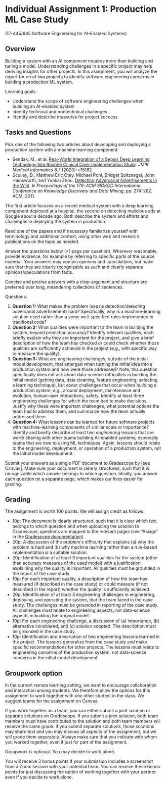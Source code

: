 # Individual Assignment 1: Production ML Case Study

(17-445/645 Software Engineering for AI-Enabled Systems)

## Overview

Building a system with an AI component requires more than building and tuning a model. Understanding challenges in a specific project may help deriving insights for other projects. In this assignment, you will analyze the report for on of two projects to identify software engineering concerns in building a production ML system.

Learning goals:
* Understand the scope of software engineering challenges when building an AI-enabled system
* Identify technical and nontechnical challenges 
* Identify and describe measures for project success

## Tasks and Questions

Pick one of the following two articles about developing and deploying a production system with a machine learning component:

* Sendak, M., et al. [Real-World Integration of a Sepsis Deep Learning Technology Into Routine Clinical Care: Implementation Study](https://www.ncbi.nlm.nih.gov/pmc/articles/PMC7391165/). *JMIR Medical Informatics* 8.7 (2020): e15182.
* Sculley, D., Matthew Eric Otey, Michael Pohl, Bridget Spitznagel, John Hainsworth, and Yunkai Zhou. [Detecting Adversarial Advertisements in the Wild](https://research.google/pubs/pub37195.pdf). In *Proceedings of the 17th ACM SIGKDD International Conference on Knowledge Discovery and Data Mining*, pp. 274-282. ACM, 2011.

The first article focuses on a recent medical system with a deep learning component deployed at a hospital, the second on detecting malicious ads at Google about a decade ago. Both describe the system and efforts and challenges in deploying the system in production.


Read one of the papers and if necessary familiarize yourself with terminology and additional context, using other web and research publications on the topic as needed.


Answer the questions below (<1 page per question). Wherever reasonable, provide evidence, for example by referring to specific parts of the source material. Your answers may contain opinions and speculations, but make sure that they are clearly recognizable as such and clearly separate opinions/speculations from facts. 

Concise and precise answers with a clear argument and structure are preferred over long, meandering collections of sentences.

Questions:

1. **Question 1:** What makes the problem (sepsis detection/detecting adversarial advertisement) hard? Specifically, why is a machine-learning solution used rather than a some well-specified rules implemented in traditional code?
2. **Question 2:** What qualities were important to the team in building the system, beyond prediction accuracy? Identify relevant qualities, each briefly explain why they are important for the project, and give a brief description of how the team has checked or could check whether those qualities are sufficiently achieved in the project (e.g., with specific way to measure the quality).
3. **Question 3:** What are *engineering* challenges, outside of the initial model development, that emerged when turning the initial idea into a production system and how were those addressed? Note, this question specifically does not ask about data-science difficulties in building the initial model (getting data, data cleaning, feature engineering, selecting a learning technique), but about challenges that occur when building a production system, e.g., around deployment, maintenance and evolution, human-user interactions, safety. Identify at least three engineering challenges for which the team had to make decisions. Justify why these were important challenges, what potential options the team had to address them, and summarize how the team actually addressed them.
4. **Question 4:** What lessons can be learned for future software projects with machine-learning components of similar scale or importance? Identify and briefly describe at least two *engineering* lessons that are worth sharing with other teams building AI-enabled systems, especially teams that are new to using ML techniques. Again, lessons should relate to the engineering, deployment, or operation of a production system, not the initial model development.

Submit your answers as a single PDF document to Gradescope by [see Canvas]. Make sure your document is clearly structured, such that it is recognizable which answer belongs to which question. Ideally, you answer each question on a separate page, which makes our lives easier for grading.


## Grading

The assignment is worth 100 points. We will assign credit as follows:
* 10p: The document is clearly structured, such that it is clear which text belongs to which question and when uploading the solution to Gradescope, questions are mapped to the relevant pages (see “Assign” in the [Gradescope documentation](https://gradescope-static-assets.s3.amazonaws.com/help/submitting_hw_guide.pdf)).
* 20p: A discussion of the problem's difficulty that explains (a) why the problem is hard and (b) why machine learning rather than a rule-based implementation is a suitable solution.
* 20p: Identification of at least 3 important qualities for the system (other than accuracy measures of the used model) with a justification explaining why the quality is important. All qualities must be grounded in the report of the case study.
* 10p: For each important quality, a description of how the team has measured (if described in the case study) or could measure (if not described in the report) whether the quality is sufficiently achieved.
* 20p: Identification of at least 3 engineering challenges in engineering, deploying, and operating the system, that the team faced in the case study. The challenges must be grounded in reporting of the case study. All challenges must relate to engineering aspects, not data-science aspects in building the original model.
* 10p: For each engineering challenge, a discussion of (a) importance, (b) alternative considered, and (c) solution adopted. The description must be grounded in the case study.
* 10p: Identification and description of two engineering lessons learned in the project. The lessons generalize from the case study and make specific recommendations for other projects. The lessons must relate to engineering concerns of the production system, not data-science concerns in the initial model development.

## Groupwork option

In the current remote learning setting, we want to encourage collaboration and interaction among students. We therefore allow the options for this assignment to work together with *one* other student in the class. We suggest teams for the assignment on Canvas.

If you work together as a team, you can either submit a joint solution or separate solutions on Gradescope. If you submit a joint solution, both team members must have contributed to the solution and both team members will receive the same grade. If you submit separate solutions, those solutions may share text and you may discuss all aspects of the assignment, but we will grade them separately. Always make sure that you indicate with whom you worked together, even if just for part of the assignment. 

Groupwork is optional. You may decide to work alone.

You will receive 3 bonus points if your submission includes a screenshot from a Zoom session with your potential team. You can receive these bonus points for just discussing the option of working together with your partner, even if you decide to work alone.


